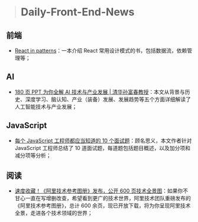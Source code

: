 > # Daily-Front-End-News

## 前端

- [React in patterns](https://legacy.gitbook.com/book/krasimir/react-in-patterns/details)：一本介绍 React 常用设计模式的书，包括数据流，依赖管理等；

## AI

- [180 页 PPT 为你全解 AI 技术与产业发展 | 清华孙富春教授](http://www.10tiao.com/html/627/201804/2651564165/1.html)：本文从背景与历史、深度学习、脑认知、产业（装备）发展、发展趋势等五个方面详细解读了人工智能技术与产业发展；

## JavaScript

- [每个 JavaScript 工程师都应当知道的 10 个面试题](https://segmentfault.com/a/1190000014143796)：顾名思义，本文作者针对 JavaScript 工程师总结了 10 道面试题，每道题包括题目概述，以及加分项和减分项等分析；

## 阅读

- [速度收藏！《阿里技术参考图册》发布，公开 600 页技术全景图](https://zhuanlan.zhihu.com/p/35819123)：如果你不甘心一直在写增删改查，希望看到更广的技术世界，阿里技术团队重磅发布的《阿里技术参考图册》，总计 600 余页，现已开放下载，将为你呈现阿里技术全景，走进各个技术领域的世界；
